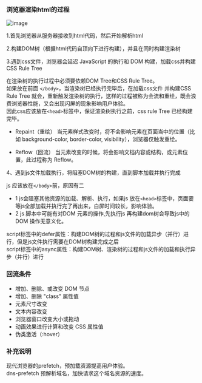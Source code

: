 ### 浏览器渲染html的过程  
![image](http://p2w3pqeze.bkt.clouddn.com/qq.png)

1.首先浏览器从服务器接收到html代码，然后开始解析html  

2.构建DOM树（根据html代码自顶向下进行构建），并且在同时构建渲染树  

3.遇到css文件，浏览器会延迟 JavaScript 的执行和 DOM 构建，加载css并构建CSS Rule Tree 

在渲染树的执行过程中必须要依赖DOM Tree和CSS Rule Tree。  
如果放在前面 ```</body>```，当渲染树已经执行完毕后，在加载css文件 并构建CSS Rule Tree 就会，重新触发渲染树的执行，这样的过程被称为会流和重绘，既会浪费浏览器性能，又会出现闪屏的现象影响用户体验。  
因此css应该放在```<head>```标签中，保证渲染树执行之前，css rule Tree 已经构建完毕。

- Repaint（重绘）
当元素样式改变时，将不会影响元素在页面当中的位置（比如 background-color, border-color, visibility），浏览器仅触发重绘。

- Reflow（回流）
当元素改变的时候，将会影响文档内容或结构，或元素位置，此过程称为 Reflow。  

4、遇到js文件加载执行，将阻塞DOM树的构建，直到脚本加载并执行完成

js 应该放在```</body>```前，原因有二
- 1 js会阻塞其他资源的加载、解析、执行，如果js 放在```<head>```标签中，页面要等js全部加载并执行完了再出来，白屏时间较长，影响体验。
- 2 js 脚本中可能有对DOM 元素的操作,先执行js 再构建dom树会导致js中的DOM 操作无意义化。

script标签中的defer属性：构建DOM树的过程和js文件的加载异步（并行）进行，但是js文件执行需要在DOM树构建完成之后  
script标签中的async属性：构建DOM树、渲染树的过程和js文件的加载和执行异步（并行）进行

### 回流条件  
- 增加、删除、或改变 DOM 节点
- 增加、删除 "class" 属性值
- 元素尺寸改变
- 文本内容改变
- 浏览器窗口改变大小或拖动
- 动画效果进行计算和改变 CSS 属性值
- 伪类激活（:hover）


### 补充说明
现代浏览器的prefetch，预加载资源提高用户体验。  
dns-prefetch 预解析域名，加快请求这个域名资源的速度。
